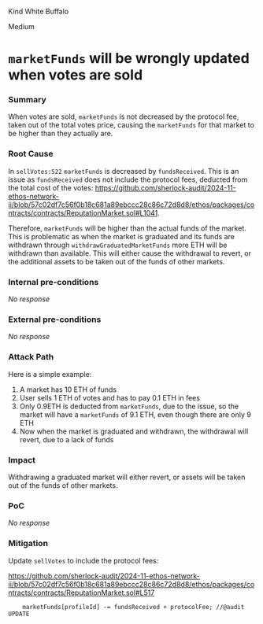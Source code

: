 Kind White Buffalo

Medium

# `marketFunds` will be wrongly updated when votes are sold

### Summary

When votes are sold, `marketFunds` is not decreased by the protocol fee, taken out of the total votes price, causing the `marketFunds` for that market to be higher than they actually are.

### Root Cause

In `sellVotes:522` `marketFunds` is decreased by `fundsReceived`. This is an issue as `fundsReceived` does not include the protocol fees, deducted from the total cost of the votes: https://github.com/sherlock-audit/2024-11-ethos-network-ii/blob/57c02df7c56f0b18c681a89ebccc28c86c72d8d8/ethos/packages/contracts/contracts/ReputationMarket.sol#L1041. 

Therefore, `marketFunds` will be higher than the actual funds of the market. This is problematic as when the market is graduated and its funds are withdrawn through `withdrawGraduatedMarketFunds` more ETH will be withdrawn than available. This will either cause the withdrawal to revert, or the additional assets to be taken out of the funds of other markets.

### Internal pre-conditions

_No response_

### External pre-conditions

_No response_

### Attack Path

Here is a simple example:

1. A market has 10 ETH of funds
2. User sells 1 ETH of votes and has to pay 0.1 ETH in fees
3. Only 0.9ETH is deducted from `marketFunds`, due to the issue, so the market will have a `marketFunds` of 9.1 ETH, even though there are only 9 ETH
4. Now when the market is graduated and withdrawn, the withdrawal will revert, due to a lack of funds

### Impact

Withdrawing a graduated market will either revert, or assets will be taken out of the funds of other markets.

### PoC

_No response_

### Mitigation

Update `sellVotes` to include the protocol fees:

https://github.com/sherlock-audit/2024-11-ethos-network-ii/blob/57c02df7c56f0b18c681a89ebccc28c86c72d8d8/ethos/packages/contracts/contracts/ReputationMarket.sol#L517
```solidity
    marketFunds[profileId] -= fundsReceived + protocolFee; //@audit UPDATE
```